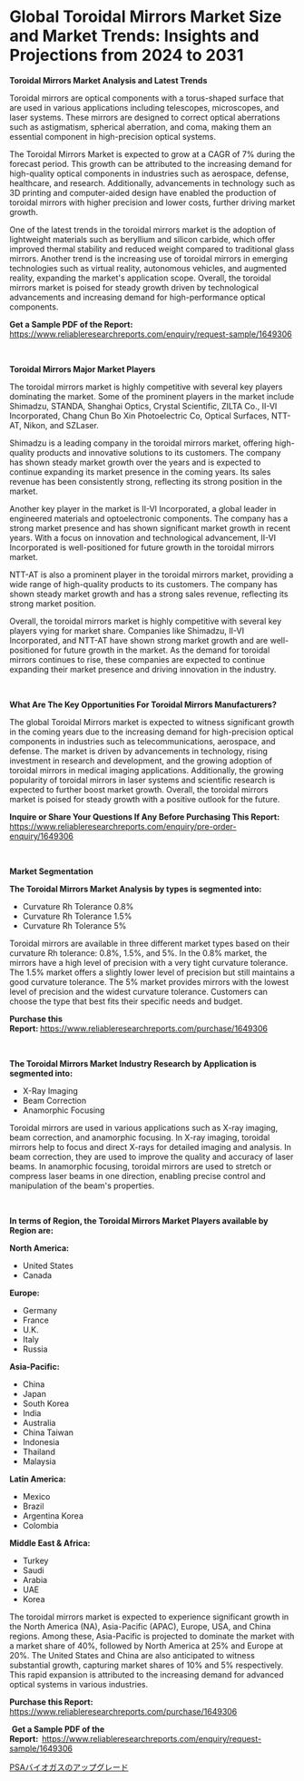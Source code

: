 <p><h1>Global Toroidal Mirrors Market Size and Market Trends: Insights and Projections from 2024 to 2031</h1></p><p><strong>Toroidal Mirrors Market Analysis and Latest Trends</strong></p>
<p><p>Toroidal mirrors are optical components with a torus-shaped surface that are used in various applications including telescopes, microscopes, and laser systems. These mirrors are designed to correct optical aberrations such as astigmatism, spherical aberration, and coma, making them an essential component in high-precision optical systems.</p><p>The Toroidal Mirrors Market is expected to grow at a CAGR of 7% during the forecast period. This growth can be attributed to the increasing demand for high-quality optical components in industries such as aerospace, defense, healthcare, and research. Additionally, advancements in technology such as 3D printing and computer-aided design have enabled the production of toroidal mirrors with higher precision and lower costs, further driving market growth.</p><p>One of the latest trends in the toroidal mirrors market is the adoption of lightweight materials such as beryllium and silicon carbide, which offer improved thermal stability and reduced weight compared to traditional glass mirrors. Another trend is the increasing use of toroidal mirrors in emerging technologies such as virtual reality, autonomous vehicles, and augmented reality, expanding the market's application scope. Overall, the toroidal mirrors market is poised for steady growth driven by technological advancements and increasing demand for high-performance optical components.</p></p>
<p><strong>Get a Sample PDF of the Report:&nbsp;</strong> <a href="https://www.reliableresearchreports.com/enquiry/request-sample/1649306">https://www.reliableresearchreports.com/enquiry/request-sample/1649306</a></p>
<p>&nbsp;</p>
<p><strong>Toroidal Mirrors Major Market Players</strong></p>
<p><p>The toroidal mirrors market is highly competitive with several key players dominating the market. Some of the prominent players in the market include Shimadzu, STANDA, Shanghai Optics, Crystal Scientific, ZILTA Co., II-VI Incorporated, Chang Chun Bo Xin Photoelectric Co, Optical Surfaces, NTT-AT, Nikon, and SZLaser.</p><p>Shimadzu is a leading company in the toroidal mirrors market, offering high-quality products and innovative solutions to its customers. The company has shown steady market growth over the years and is expected to continue expanding its market presence in the coming years. Its sales revenue has been consistently strong, reflecting its strong position in the market.</p><p>Another key player in the market is II-VI Incorporated, a global leader in engineered materials and optoelectronic components. The company has a strong market presence and has shown significant market growth in recent years. With a focus on innovation and technological advancement, II-VI Incorporated is well-positioned for future growth in the toroidal mirrors market.</p><p>NTT-AT is also a prominent player in the toroidal mirrors market, providing a wide range of high-quality products to its customers. The company has shown steady market growth and has a strong sales revenue, reflecting its strong market position.</p><p>Overall, the toroidal mirrors market is highly competitive with several key players vying for market share. Companies like Shimadzu, II-VI Incorporated, and NTT-AT have shown strong market growth and are well-positioned for future growth in the market. As the demand for toroidal mirrors continues to rise, these companies are expected to continue expanding their market presence and driving innovation in the industry.</p></p>
<p>&nbsp;</p>
<p><strong>What Are The Key Opportunities For Toroidal Mirrors Manufacturers?</strong></p>
<p><p>The global Toroidal Mirrors market is expected to witness significant growth in the coming years due to the increasing demand for high-precision optical components in industries such as telecommunications, aerospace, and defense. The market is driven by advancements in technology, rising investment in research and development, and the growing adoption of toroidal mirrors in medical imaging applications. Additionally, the growing popularity of toroidal mirrors in laser systems and scientific research is expected to further boost market growth. Overall, the toroidal mirrors market is poised for steady growth with a positive outlook for the future.</p></p>
<p><strong>Inquire or Share Your Questions If Any Before Purchasing This Report:</strong> <a href="https://www.reliableresearchreports.com/enquiry/pre-order-enquiry/1649306">https://www.reliableresearchreports.com/enquiry/pre-order-enquiry/1649306</a></p>
<p>&nbsp;</p>
<p><strong>Market Segmentation</strong></p>
<p><strong>The Toroidal Mirrors Market Analysis by types is segmented into:</strong></p>
<p><ul><li>Curvature Rh Tolerance 0.8%</li><li>Curvature Rh Tolerance 1.5%</li><li>Curvature Rh Tolerance 5%</li></ul></p>
<p><p>Toroidal mirrors are available in three different market types based on their curvature Rh tolerance: 0.8%, 1.5%, and 5%. In the 0.8% market, the mirrors have a high level of precision with a very tight curvature tolerance. The 1.5% market offers a slightly lower level of precision but still maintains a good curvature tolerance. The 5% market provides mirrors with the lowest level of precision and the widest curvature tolerance. Customers can choose the type that best fits their specific needs and budget.</p></p>
<p><strong>Purchase this Report:&nbsp;</strong><a href="https://www.reliableresearchreports.com/purchase/1649306">https://www.reliableresearchreports.com/purchase/1649306</a></p>
<p>&nbsp;</p>
<p><strong>The Toroidal Mirrors Market Industry Research by Application is segmented into:</strong></p>
<p><ul><li>X-Ray Imaging</li><li>Beam Correction</li><li>Anamorphic Focusing</li></ul></p>
<p><p>Toroidal mirrors are used in various applications such as X-ray imaging, beam correction, and anamorphic focusing. In X-ray imaging, toroidal mirrors help to focus and direct X-rays for detailed imaging and analysis. In beam correction, they are used to improve the quality and accuracy of laser beams. In anamorphic focusing, toroidal mirrors are used to stretch or compress laser beams in one direction, enabling precise control and manipulation of the beam's properties.</p></p>
<p>&nbsp;</p>
<p><strong>In terms of Region, the Toroidal Mirrors Market Players available by Region are:</strong></p>
<p>
    <p> <strong> North America: </strong>
        <ul>
            <li>United States</li>
            <li>Canada</li>
        </ul>
        </p> 
    <p> <strong> Europe: </strong>
        <ul>
            <li>Germany</li>
            <li>France</li>
            <li>U.K.</li>
            <li>Italy</li>
            <li>Russia</li>
        </ul>
        </p> 
    <p> <strong> Asia-Pacific: </strong>
        <ul>
            <li>China</li>
            <li>Japan</li>
            <li>South Korea</li>
            <li>India</li>
            <li>Australia</li>
            <li>China Taiwan</li>
            <li>Indonesia</li>
            <li>Thailand</li>
            <li>Malaysia</li>
        </ul>
        </p> 
    <p> <strong> Latin America: </strong>
        <ul>
            <li>Mexico</li>
            <li>Brazil</li>
            <li>Argentina Korea</li>
            <li>Colombia</li>
        </ul>
        </p> 
    <p> <strong> Middle East & Africa: </strong>
        <ul>
            <li>Turkey</li>
            <li>Saudi</li>
            <li>Arabia</li>
            <li>UAE</li>
            <li>Korea</li>
        </ul>
    </p>
    </p>
<p><p>The toroidal mirrors market is expected to experience significant growth in the North America (NA), Asia-Pacific (APAC), Europe, USA, and China regions. Among these, Asia-Pacific is projected to dominate the market with a market share of 40%, followed by North America at 25% and Europe at 20%. The United States and China are also anticipated to witness substantial growth, capturing market shares of 10% and 5% respectively. This rapid expansion is attributed to the increasing demand for advanced optical systems in various industries.</p></p>
<p><strong>Purchase this Report: </strong><a href="https://www.reliableresearchreports.com/purchase/1649306">https://www.reliableresearchreports.com/purchase/1649306</a></p>
<p>&nbsp;<strong>Get a Sample PDF of the Report:&nbsp;&nbsp;</strong><a href="https://www.reliableresearchreports.com/enquiry/request-sample/1649306">https://www.reliableresearchreports.com/enquiry/request-sample/1649306</a></p>
<p><strong></strong></p>
<p><p><a href="https://github.com/oafhukehf4709715/Market-Research-Report-List-1/blob/main/52899459728.md">PSAバイオガスのアップグレード</a></p></p>